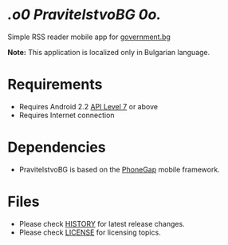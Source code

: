 _.o0 PravitelstvoBG 0o._
=========================

Simple RSS reader mobile app for [government.bg](www.government.bg)

**Note:** This application is localized only in Bulgarian language.

# Requirements

  * Requires Android 2.2 [API Level 7](http://developer.android.com/about/versions/android-2.2.html) or above
  * Requires Internet connection

# Dependencies

  * PravitelstvoBG is based on the [PhoneGap](http://phonegap.com/) mobile framework.

# Files

 * Please check [HISTORY](HISTORY) for latest release changes.
 * Please check [LICENSE](LICENSE) for licensing topics.
 